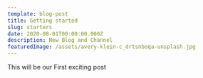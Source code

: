 ```yaml
---
template: blog-post
title: Getting started
slug: starters
date: 2020-08-01T00:00:00.000Z
description: New Blog and Channel
featuredImage: /assets/avery-klein-c_drtsnboqa-unsplash.jpg
---
```


This will be our First exciting post
